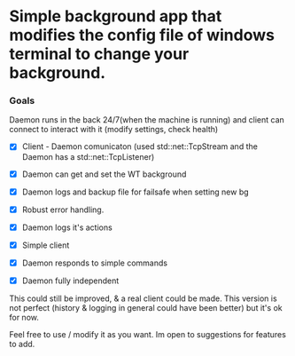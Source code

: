 # Simple background app that modifies the config file of windows terminal to change your background.

### Goals
Daemon runs in the back 24/7(when the machine is running) and client can connect to interact with it (modify settings, check health)

- [x] Client - Daemon comunicaton (used std::net::TcpStream and the Daemon has a std::net::TcpListener)
- [x] Daemon can get and set the WT background
- [x] Daemon logs and backup file for failsafe when setting new bg
- [x] Robust error handling.
- [x] Daemon logs it's actions
- [x] Simple client
- [x] Daemon responds to simple commands
- [x] Daemon fully independent


This could still be improved, & a real client could be made.
This version is not perfect (history & logging in general could have been better) but it's ok for now.

Feel free to use / modify it as you want.
Im open to suggestions for features to add.